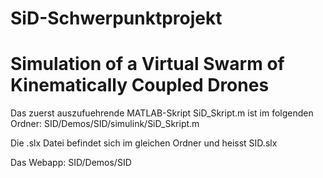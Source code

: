 # SiD-Schwerpunktprojekt
# Simulation of a Virtual Swarm of Kinematically Coupled Drones

Das zuerst auszufuehrende MATLAB-Skript SiD_Skript.m ist im folgenden Ordner:
SID/Demos/SID/simulink/SiD_Skript.m

Die .slx Datei befindet sich im gleichen Ordner und heisst SID.slx

Das Webapp:
SID/Demos/SID
